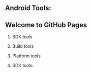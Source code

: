 ## Android Tools:
## Welcome to GitHub Pages


1. SDK tools
2. Build tools
3. Platform tools


1. SDK tools: 
